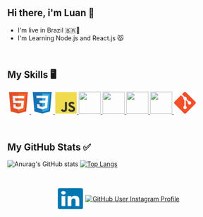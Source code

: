 ## Hi there, i'm Luan 👋

- I'm live in Brazil 🇧🇷🌴
- I'm Learning Node.js and React.js 😾
<p>&nbsp;</p>

## My Skills 🖥️

<a href="#"><img src="https://raw.githubusercontent.com/devicons/devicon/master/icons/html5/html5-original.svg" alt="html5" width="50" height="50" style="max-width:100%"></img>
<img src="https://raw.githubusercontent.com/devicons/devicon/master/icons/css3/css3-original.svg" alt="html5" width="50" height="50" style="max-width:100%"></img>
<img src="https://raw.githubusercontent.com/devicons/devicon/master/icons/javascript/javascript-original.svg" width="50" height="50" style="max-width:100%"></img>
<img src="https://cdn.jsdelivr.net/gh/devicons/devicon/icons/typescript/typescript-original.svg" width="50" height="50" style="max-width:100%"></img>
<img src="https://cdn.jsdelivr.net/gh/devicons/devicon/icons/nodejs/nodejs-original.svg" width="50" height="50" style="max-width:100%"></img>
<img src="https://cdn.jsdelivr.net/gh/devicons/devicon/icons/express/express-original-wordmark.svg" width="50" height="50" style="max-width:100%"></img>
<img src="https://cdn.jsdelivr.net/gh/devicons/devicon/icons/github/github-original.svg" width="50" height="50" style="max-width:100%"></img>
<img src="https://raw.githubusercontent.com/devicons/devicon/master/icons/git/git-original.svg" width="50" height="50" style="max-width:100%"></img></a>
<p>&nbsp;</p>

 ## My GitHub Stats ✅
<!--Stats Card-->
![Anurag's GitHub stats](https://github-readme-stats.vercel.app/api?username=limaluan&show_icons=true&theme=radical) [![Top Langs](https://github-readme-stats.vercel.app/api/top-langs/?username=limaluan&layout=compact)](https://github.com/anuraghazra/github-readme-stats)
<p>&nbsp;</p>

<p align="center">
<a href = "https://www.linkedin.com/in/lima-luan/" target="_blank"><img align="center" alt="GitHub User Linkedin Profile" height="50" width="60" src="https://raw.githubusercontent.com/devicons/devicon/master/icons/linkedin/linkedin-original.svg" style="max-width:100%;"></a>
<a href = "https://www.instagram.com/luanzinn1/" target="_blank"><img align="center" alt="GitHub User Instagram Profile" height="50" width="50" src="https://upload.wikimedia.org/wikipedia/commons/thumb/e/e7/Instagram_logo_2016.svg/768px-Instagram_logo_2016.svg.png" style="max-width:100%;"> </a>
</p>


<!--
**limaluan/limaluan** is a ✨ _special_ ✨ repository because its `README.md` (this file) appears on your GitHub profile.

Here are some ideas to get you started:

- 🔭 I’m currently working on ...
- 🌱 I’m currently learning ...
- 👯 I’m looking to collaborate on ...
- 🤔 I’m looking for help with ...
- 💬 Ask me about ...
- 📫 How to reach me: ...
- 😄 Pronouns: ...
- ⚡ Fun fact: ...
-->
